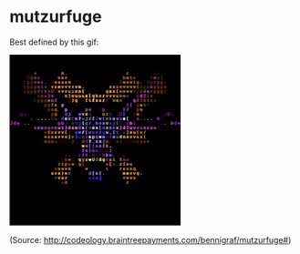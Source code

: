 mutzurfuge
==========

Best defined by this gif:

![Code Visualizer](https://raw.githubusercontent.com/bennigraf/mutzurfuge/master/gif-bennigraf-mutzurfuge.gif)

(Source: http://codeology.braintreepayments.com/bennigraf/mutzurfuge#)

